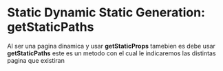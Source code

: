 # Static Dynamic Static Generation: getStaticPaths

Al ser una pagina dinamica y usar **getStaticProps** tamebien es debe usar **getStaticPaths** este es un metodo con el cual le indicaremos las distintas pagina que existiran 